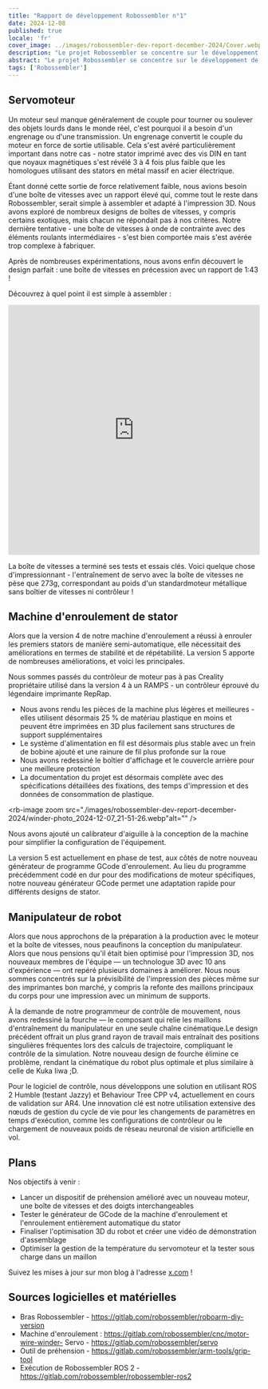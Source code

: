 ```yaml
---
title: "Rapport de développement Robossembler n°1"
date: 2024-12-08
published: true
locale: 'fr'
cover_image: ../images/robossembler-dev-report-december-2024/Cover.webp
description: "Le projet Robossembler se concentre sur le développement de robots industriels et d'outils pour leur production accessibles à tout passionné de bricolage. Dans cet article, nous partagerons nos progrès actuels - un engrenage mis à jour et testé, la 5e version de la machine à enrouler et un manipulateur de robot avec des optimisations supplémentaires pour l'impression 3D !"
abstract: "Le projet Robossembler se concentre sur le développement de robots industriels et d'outils pour leur production accessibles à tout passionné de bricolage. Dans cet article, nous partagerons nos progrès actuels - un engrenage mis à jour et testé, la 5e version de la machine à enrouler et un manipulateur de robot avec des optimisations supplémentaires pour l'impression 3D !"
tags: ['Robossembler']
---
```



## Servomoteur

Un moteur seul manque généralement de couple pour tourner ou soulever des objets lourds dans le monde réel, c'est pourquoi il a besoin d'un engrenage ou d'une transmission. Un engrenage convertit le couple du moteur en force de sortie utilisable. Cela s'est avéré particulièrement important dans notre cas - notre stator imprimé avec des vis DIN en tant que noyaux magnétiques s'est révélé 3 à 4 fois plus faible que les homologues utilisant des stators en métal massif en acier électrique.

<rb-image zoom src="./images/robossembler-dev-report-december-2024/stator-photo_2024-12-08_00-03-21.webp" alt="" />

Étant donné cette sortie de force relativement faible, nous avions besoin d'une boîte de vitesses avec un rapport élevé qui, comme tout le reste dans Robossembler, serait simple à assembler et adapté à l'impression 3D. Nous avons exploré de nombreux designs de boîtes de vitesses, y compris certains exotiques, mais chacun ne répondait pas à nos critères. Notre dernière tentative - une boîte de vitesses à onde de contrainte avec des éléments roulants intermédiaires - s'est bien comportée mais s'est avérée trop complexe à fabriquer.

Après de nombreuses expérimentations, nous avons enfin découvert le design parfait : une boîte de vitesses en précession avec un rapport de 1:43 !

<rb-image zoom src="./images/robossembler-dev-report-december-2024/reducer-photo_2024-12-07_21-54-20.webp" alt="" />

Découvrez à quel point il est simple à assembler :

<iframe width="100%" height="500" src="https://www.youtube.com/embed/0vXwFmTB_L4?si=soNbSNKg9tjPWY1f" title="Lecteur vidéo YouTube" frameborder="0" allow="accelerometer; autoplay; clipboard-write; encrypted-media; gyroscope; picture-in-picture; web-share" referrerpolicy="strict-origin-when-cross-origin" allowfullscreen></iframe>

La boîte de vitesses a terminé ses tests et essais clés. Voici quelque chose d'impressionnant - l'entraînement de servo avec la boîte de vitesses ne pèse que 273g, correspondant au poids d'un standardmoteur métallique sans boîtier de vitesses ni contrôleur !

<rb-image zoom src="./images/robossembler-dev-report-december-2024/reducer-photo_2024-12-08_14-02-33.webp" alt="" />

## Machine d'enroulement de stator

Alors que la version 4 de notre machine d'enroulement a réussi à enrouler les premiers stators de manière semi-automatique, elle nécessitait des améliorations en termes de stabilité et de répétabilité. La version 5 apporte de nombreuses améliorations, et voici les principales.

Nous sommes passés du contrôleur de moteur pas à pas Creality propriétaire utilisé dans la version 4 à un RAMPS - un contrôleur éprouvé du légendaire imprimante RepRap.

<rb-image zoom src="./images/robossembler-dev-report-december-2024/winder-photo_2024-12-07_21-50-12.webp" alt="" />

- Nous avons rendu les pièces de la machine plus légères et meilleures - elles utilisent désormais 25 % de matériau plastique en moins et peuvent être imprimées en 3D plus facilement sans structures de support supplémentaires
- Le système d'alimentation en fil est désormais plus stable avec un frein de bobine ajouté et une rainure de fil plus profonde sur la roue
- Nous avons redessiné le boîtier d'affichage et le couvercle arrière pour une meilleure protection
- La documentation du projet est désormais complète avec des spécifications détaillées des fixations, des temps d'impression et des données de consommation de plastique.

<rb-image zoom src="./images/robossembler-dev-report-december-2024/winder-photo_2024-12-07_21-51-26.webp"alt="" />

Nous avons ajouté un calibrateur d'aiguille à la conception de la machine pour simplifier la configuration de l'équipement.

<rb-image zoom src="./images/robossembler-dev-report-december-2024/winder-photo_2024-12-04_11-41-56.webp" alt="" />

La version 5 est actuellement en phase de test, aux côtés de notre nouveau générateur de programme GCode d'enroulement. Au lieu du programme précédemment codé en dur pour des modifications de moteur spécifiques, notre nouveau générateur GCode permet une adaptation rapide pour différents designs de stator.

## Manipulateur de robot

Alors que nous approchons de la préparation à la production avec le moteur et la boîte de vitesses, nous peaufinons la conception du manipulateur. Alors que nous pensions qu'il était bien optimisé pour l'impression 3D, nos nouveaux membres de l'équipe — un technologue 3D avec 10 ans d'expérience — ont repéré plusieurs domaines à améliorer. Nous nous sommes concentrés sur la prévisibilité de l'impression des pièces même sur des imprimantes bon marché, y compris la refonte des maillons principaux du corps pour une impression avec un minimum de supports.

<rb-image zoom src="./images/robossembler-dev-report-december-2024/3d-supports.webp" alt="" />

<rb-image zoom src="./images/robossembler-dev-report-december-2024/roboarm-3d-optimize-photo_2024-11-20_15-56-53.webp" alt="" />

À la demande de notre programmeur de contrôle de mouvement, nous avons redessiné la fourche — le composant qui relie les maillons d'entraînement du manipulateur en une seule chaîne cinématique.Le design précédent offrait un plus grand rayon de travail mais entraînait des positions singulières fréquentes lors des calculs de trajectoire, compliquant le contrôle de la simulation. Notre nouveau design de fourche élimine ce problème, rendant la cinématique du robot plus optimale et plus similaire à celle de Kuka Iiwa ;D.

<rb-image zoom src="./images/robossembler-dev-report-december-2024/fork-roboarm-photo_2024-12-07_11-39-31.webp" alt="" />

Pour le logiciel de contrôle, nous développons une solution en utilisant ROS 2 Humble (testant Jazzy) et Behaviour Tree CPP v4, actuellement en cours de validation sur AR4. Une innovation clé est notre utilisation extensive des nœuds de gestion du cycle de vie pour les changements de paramètres en temps d'exécution, comme les configurations de contrôleur ou le chargement de nouveaux poids de réseau neuronal de vision artificielle en vol.

## Plans

Nos objectifs à venir :

- Lancer un dispositif de préhension amélioré avec un nouveau moteur, une boîte de vitesses et des doigts interchangeables
- Tester le générateur de GCode de la machine d'enroulement et l'enroulement entièrement automatique du stator
- Finaliser l'optimisation 3D du robot et créer une vidéo de démonstration d'assemblage
- Optimiser la gestion de la température du servomoteur et la tester sous charge dans un maillon

Suivez les mises à jour sur mon blog à l'adresse [x.com](https://x.com/movefasta) !

## Sources logicielles et matérielles

- Bras Robossembler - https://gitlab.com/robossembler/roboarm-diy-version
- Machine d'enroulement : https://gitlab.com/robossembler/cnc/motor-wire-winder- Servo - https://gitlab.com/robossembler/servo
- Outil de préhension - https://gitlab.com/robossembler/arm-tools/grip-tool
- Exécution de Robossembler ROS 2 - https://gitlab.com/robossembler/robossembler-ros2
